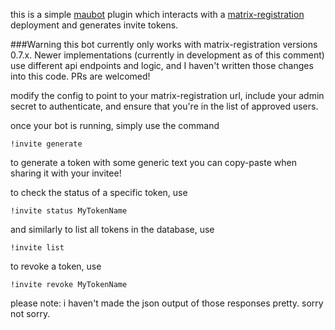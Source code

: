 this is a simple [maubot](https://github.com/maubot/maubot) plugin which interacts with a [matrix-registration](https://github.com/zeratax/matrix-registration) deployment and generates invite tokens.

###Warning
this bot currently only works with matrix-registration versions 0.7.x. Newer implementations (currently in development as of this comment) use different api endpoints and logic, and I haven't written those changes into this code. PRs are welcomed!

modify the config to point to your matrix-registration url, include your admin secret to authenticate, and ensure that you're in the list of approved users.

once your bot is running, simply use the command

    !invite generate

to generate a token with some generic text you can copy-paste when sharing it with your invitee!

to check the status of a specific token, use

    !invite status MyTokenName

and similarly to list all tokens in the database, use

    !invite list

to revoke a token, use

    !invite revoke MyTokenName

please note: i haven't made the json output of those responses pretty. sorry not sorry.
